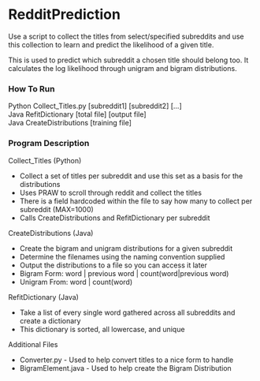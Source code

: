 # RedditPrediction


Use a script to collect the titles from select/specified subreddits and use 
this collection to learn and predict the likelihood of a given title.

This is used to predict which subreddit a chosen title should belong too.
It calculates the log likelihood through unigram and bigram distributions.

### How To Run
Python Collect_Titles.py [subreddit1] [subreddit2] [...]  
Java RefitDictionary [total file] [output file]  
Java CreateDistributions [training file]  

### Program Description

Collect_Titles (Python)
  * Collect a set of titles per subreddit and use this set as a basis for the distributions
  * Uses PRAW to scroll through reddit and collect the titles
  * There is a field hardcoded within the file to say how many to collect per subreddit (MAX=1000)
  * Calls CreateDistributions and RefitDictionary per subreddit

CreateDistributions (Java)
  * Create the bigram and unigram distributions for a given subreddit
  * Determine the filenames using the naming convention supplied
  * Output the distributions to a file so you can access it later
  * Bigram Form: word | previous word | count(word|previous word)
  * Unigram From: word | count(word) 
  
RefitDictionary (Java)
  * Take a list of every single word gathered across all subreddits and create a dictionary
  * This dictionary is sorted, all lowercase, and unique
  
Additional Files
  * Converter.py - Used to help convert titles to a nice form to handle
  * BigramElement.java - Used to help create the Bigram Distribution


